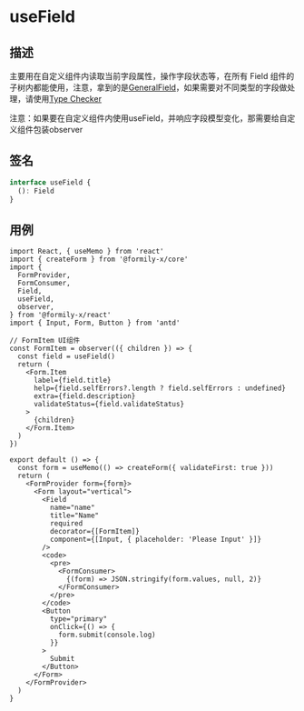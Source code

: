 # useField

## 描述

主要用在自定义组件内读取当前字段属性，操作字段状态等，在所有 Field 组件的子树内都能使用，注意，拿到的是[GeneralField](https://core.formilyjs.org/zh-CN/api/models/field#generalfield)，如果需要对不同类型的字段做处理，请使用[Type Checker](https://core.formilyjs.org/zh-CN/api/entry/form-checker)

<Alert>
注意：如果要在自定义组件内使用useField，并响应字段模型变化，那需要给自定义组件包装observer
</Alert>

## 签名

```ts
interface useField {
  (): Field
}
```

## 用例

```tsx
import React, { useMemo } from 'react'
import { createForm } from '@formily-x/core'
import {
  FormProvider,
  FormConsumer,
  Field,
  useField,
  observer,
} from '@formily-x/react'
import { Input, Form, Button } from 'antd'

// FormItem UI组件
const FormItem = observer(({ children }) => {
  const field = useField()
  return (
    <Form.Item
      label={field.title}
      help={field.selfErrors?.length ? field.selfErrors : undefined}
      extra={field.description}
      validateStatus={field.validateStatus}
    >
      {children}
    </Form.Item>
  )
})

export default () => {
  const form = useMemo(() => createForm({ validateFirst: true }))
  return (
    <FormProvider form={form}>
      <Form layout="vertical">
        <Field
          name="name"
          title="Name"
          required
          decorator={[FormItem]}
          component={[Input, { placeholder: 'Please Input' }]}
        />
        <code>
          <pre>
            <FormConsumer>
              {(form) => JSON.stringify(form.values, null, 2)}
            </FormConsumer>
          </pre>
        </code>
        <Button
          type="primary"
          onClick={() => {
            form.submit(console.log)
          }}
        >
          Submit
        </Button>
      </Form>
    </FormProvider>
  )
}
```
